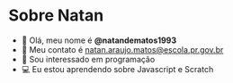 # Sobre Natan


- 👋 Olá, meu nome é **@natandematos1993**
- 📝 Meu contato é natan.araujo.matos@escola.pr.gov.br
- 👀 Sou interessado em programação
- 💻 Eu estou aprendendo sobre Javascript e Scratch

<!---
natandematos1993/natandematos1993 is a ✨ special ✨ repository because its `README.md` (this file) appears on your GitHub profile.
You can click the Preview link to take a look at your changes.
--->

